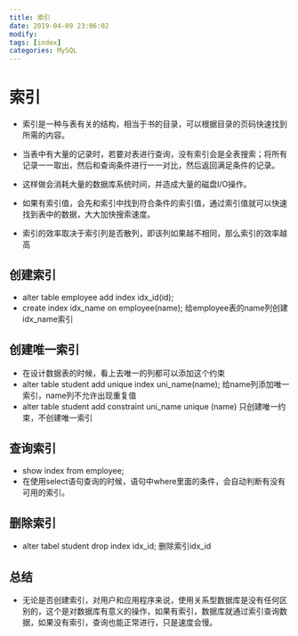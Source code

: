 ```yaml
---
title: 索引
date: 2019-04-09 23:06:02	
modify:
tags: [index]
categories: MySQL
---
```


# 索引

- 索引是一种与表有关的结构，相当于书的目录，可以根据目录的页码快速找到所需的内容。
- 当表中有大量的记录时，若要对表进行查询，没有索引会是全表搜索；将所有记录一一取出，然后和查询条件进行一一对比，然后返回满足条件的记录。
- 这样做会消耗大量的数据库系统时间，并造成大量的磁盘I/O操作。

- 如果有索引值，会先和索引中找到符合条件的索引值，通过索引值就可以快速找到表中的数据，大大加快搜索速度。
- 索引的效率取决于索引列是否散列，即该列如果越不相同，那么索引的效率越高

## 创建索引
- alter table employee add index idx_id(id);
- create index idx_name on employee(name); 给employee表的name列创建idx_name索引

## 创建唯一索引
- 在设计数据表的时候，看上去唯一的列都可以添加这个约束
- alter table student add unique index uni_name(name); 给name列添加唯一索引，name列不允许出现重复值
- alter table student add constraint uni_name unique (name) 只创建唯一约束，不创建唯一索引

## 查询索引
- show index from employee;
- 在使用select语句查询的时候，语句中where里面的条件，会自动判断有没有可用的索引。

## 删除索引
- alter tabel student drop index idx_id; 删除索引idx_id

## 总结
- 无论是否创建索引，对用户和应用程序来说，使用关系型数据库是没有任何区别的，这个是对数据库有意义的操作，如果有索引，数据库就通过索引查询数据，如果没有索引，查询也能正常进行，只是速度会慢。
